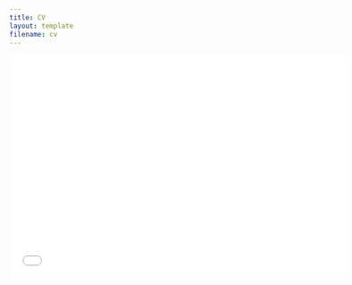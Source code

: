 ```yaml
---
title: CV
layout: template
filename: cv
--- 
```


<center>
<embed src="cv_berger_vera.pdf" width="600" height="400" type='application/pdf'>
</center>

